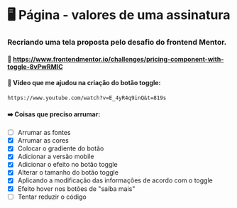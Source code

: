 # 🖥️ Página - valores de uma assinatura

### Recriando uma tela proposta pelo desafio do frontend Mentor.

#### :link: https://www.frontendmentor.io/challenges/pricing-component-with-toggle-8vPwRMIC

#### 🎥 Vídeo que me ajudou na criação do botão toggle:
  
    https://www.youtube.com/watch?v=E_4yR4q9inQ&t=819s

#### ➡️ Coisas que preciso arrumar:

- [ ] Arrumar as fontes
- [X] Arrumar as cores 
- [X] Colocar o gradiente do botão
- [X] Adicionar a versão mobile
- [X] Adicionar o efeito no botão toggle
- [X] Alterar o tamanho do botão toggle
- [X] Aplicando a modificação das informações de acordo com o toggle
- [X] Efeito hover nos botões de "saiba mais"
- [ ] Tentar reduzir o código